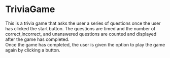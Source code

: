 # TriviaGame

This is a trivia game that asks the user a series of questions once the user has clicked the start button.  The questions are timed and the number of correct,incorrect, and unanswered questions are counted and displayed after the game has completed.  
Once the game has completed, the user is given the option to play the game again by clicking a button.